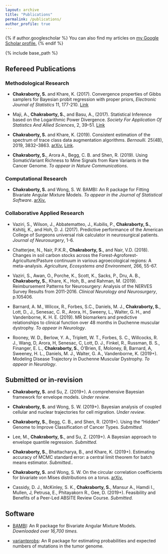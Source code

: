 ```yaml
---
layout: archive
title: "Publications"
permalink: /publications/
author_profile: true
---
```


{% if author.googlescholar %}
  You can also find my articles on <u><a href="{{author.googlescholar}}">my Google Scholar profile</a>.</u>
{% endif %}

{% include base_path %}


## Refereed Publications

### Methodological Research

* **Chakraborty, S.** and Khare, K. (2017). Convergence properties of Gibbs samplers for Bayesian probit regression with proper priors, *Electronic Journal of Statistics* 11, 177-210. [Link](https://projecteuclid.org/euclid.ejs/1485939612)

* Maji, A., **Chakraborty, S.**, and Basu, A., (2017). Statistical Inference based on the Logarithmic Power Divergence. *Society For Application Of Statistics And Allied Sciences*, 2, 39–51. [Link](http://www.sasaa.org/complete_journal/vol2__6.pdf)

* **Chakraborty, S.** and Khare, K. (2019).  Consistent estimation of the spectrum of trace class data augmentation algorithms. *Bernoulli.* 25(4B), 2019, 3832–3863. [arXiv.](https://arxiv.org/abs/1711.00572) [Link](https://projecteuclid.org/euclid.bj/1569398786).

* **Chakraborty, S.**, Arora A., Begg, C. B. and Shen, R. (2019). Using SomaticVariant Richness to Mine Signals from Rare Variants in the Cancer Genome. *To appear in Nature Communications*.


### Computational Research

* **Chakraborty, S.** and Wong, S. W. BAMBI: An R package for Fitting Bivariate Angular Mixture Models. *To appear in the Journal of Statistical Software*. [arXiv.](https://arxiv.org/abs/1708.07804)


###  Collaborative Applied Research

* Vaziri, S., Wilson, J., Abbatematteo, J., Kubilis, P., **Chakraborty, S.**, Kshitij, K., and Hoh, D. J. (2017). Predictive performance of the American College of Surgeons universal risk calculator in neurosurgical patients. *Journal of Neurosurgery*, 1-6.

* Chatterjee, N., Nair, P.K.R., **Chakraborty, S.**, and Nair, V.D. (2018). Changes in soil carbon stocks across the Forest-Agroforest-Agriculture/Pasture continuum in various agroecological regions: A meta-analysis. *Agriculture, Ecosystems and Environment*, 266, 55-67.

* Vaziri, S., Awan, O., Porche, K., Scott, K., Sacks, P., Dru, A. B., **Chakraborty, S.**, Khare, K., Hoh, B., and Rahman, M. (2019). Reimbursement Patterns for Neurosurgery: Analysis of the NERVES Survey Results from 2011-2016.  *Clinical Neurology and Neurosurgery*, p.105406.


* Barnard, A. M., Wilcox, R., Forbes, S.C., Daniels, M. J., **Chakraborty, S.**, Lott, D., J., Senesac, C. R., Arora, H., Sweeny, L., Walter, G. H., and Vandenborne, K. H. E. (2019). MR biomarkers and predictive relationships to clinical function over 48 months in Duchenne muscular dystrophy.  *To appear in  Neurology*.


* Rooney, W. D., Berlow, Y. A., Triplett, W. T., Forbes, S. C., Willcocks, R. J., Wang, D, Arora, H, Senesac, C, Lott, D. J., Finkel, R.,  Russman, B. S., Finanger, E. L., **Chakraborty, S.**, O’Brien, E, Moloney, B, Barnard, A, Sweeney, H. L., Daniels, M. J., Walter, G. A., Vandenborne, K. (2019+). Modeling Disease Trajectory in Duchenne Muscular Dystrophy. *To appear in Neurology*.


## Submitted or in-revision

* **Chakraborty, S.** and Su, Z. (2019+). A comprehensive Bayesian framework for envelope models. *Under review*.

* **Chakraborty, S.** and Wong, S. W. (2019+).  Bayesian analysis of coupled cellular and nuclear trajectories for cell migration. *Under review*.

* **Chakraborty, S.**, Begg, C. B., and Shen, R. (2019+). Using the “Hidden” Genome to Improve
  Classification of Cancer Types. *Submitted.*
  
* Lee, M., **Chakraborty, S.**, and Su, Z. (2019+). A Bayesian approach to envelope quantile regression. *Submitted.* 

* **Chakraborty, S.**, Bhattacharya, B., and Khare, K. (2019+). Estimating accuracy of MCMC standard error: a central limit theorem for batch means estimator. *Submitted..*

* **Chakraborty, S.** and Wong, S. W. On the circular correlation coefficients for bivariate von Mises distributions on a torus. [arXiv.](https://arxiv.org/abs/1804.08553)

* Cassidy, D. J.,  McKinley, S. K., **Chakraborty, S.**,  Mansur A., Hamdi I.,  Mullen, J, Petrusa, E., Phitayakorn R., Gee, D. (2019+). Feasibility and Benefits of a Peer-Led ABSITE Review Course. *Submitted.*



## Software
* [BAMBI](https://cran.r-project.org/web/packages/BAMBI/index.html): An R package for Bivariate Angular Mixture Models. *Downloaded over 16,700 times.*

* [variantprobs](https://github.com/c7rishi/variantprobs): An R package for estimating probabilities and expected numbers of mutations in the tumor genome.

  



